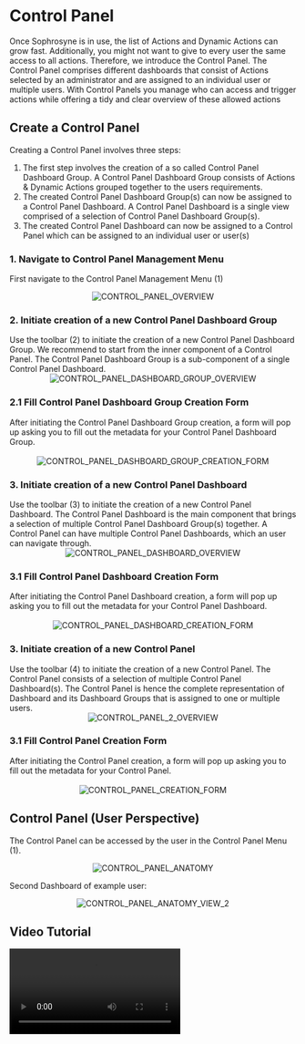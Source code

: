 # Control Panel

Once Sophrosyne is in use, the list of Actions and Dynamic Actions can grow fast. Additionally, you might not want to give to every user the same access to all actions. Therefore, we introduce the Control Panel. The Control Panel comprises different dashboards that consist of Actions selected by an administrator and are assigned to an individual user or multiple users. With Control Panels you manage who can access and trigger actions while offering a tidy and clear overview of these allowed actions

## Create a Control Panel

Creating a Control Panel involves three steps:

1. The first step involves the creation of a so called Control Panel Dashboard Group. A Control Panel Dashboard Group consists of Actions & Dynamic Actions grouped together to the users requirements.
2. The created Control Panel Dashboard Group(s) can now be assigned to a Control Panel Dashboard. A Control Panel Dashboard is a single view comprised of a selection of Control Panel Dashboard Group(s).
3. The created Control Panel Dashboard can now be assigned to a Control Panel which can be assigned to an individual user or user(s)

<h3>1. Navigate to Control Panel Management Menu</h3>

First navigate to the Control Panel Management Menu (1)

<div style="text-align: center">
<img src="/sophrosyne/v.1.0.0/_media/CONTROL_PANEL_OVERVIEW.png" alt="CONTROL_PANEL_OVERVIEW" style="max-height:50vh">
</div>

<h3>2. Initiate creation of a new Control Panel Dashboard Group</h3>
Use the toolbar (2) to initiate the creation of a new Control Panel Dashboard Group. We recommend to start from the inner component of a Control Panel. The Control Panel Dashboard Group is a sub-component of a single Control Panel Dashboard.

<br/>
<div style="text-align: center">
<img src="/sophrosyne/v.1.0.0/_media/CONTROL_PANEL_DASHBOARD_GROUP_OVERVIEW.png" alt="CONTROL_PANEL_DASHBOARD_GROUP_OVERVIEW" style="max-height:25vh">
</div>

<h3>2.1 Fill Control Panel Dashboard Group Creation Form</h3>
After initiating the Control Panel Dashboard Group creation, a form will pop up asking you to fill out the metadata for your Control Panel Dashboard Group.<br/>
<br/>

<div style="text-align: center">
<img src="/sophrosyne/v.1.0.0/_media/CONTROL_PANEL_DASHBOARD_GROUP_CREATION_FORM.png" alt="CONTROL_PANEL_DASHBOARD_GROUP_CREATION_FORM" style="max-height:25vh">
</div>

<h3>3. Initiate creation of a new Control Panel Dashboard</h3>
Use the toolbar (3) to initiate the creation of a new Control Panel Dashboard. The Control Panel Dashboard is the main component that brings a selection of multiple Control Panel Dashboard Group(s) together. A Control Panel can have multiple Control Panel Dashboards, which an user can navigate through.

<br/>
<div style="text-align: center">
<img src="/sophrosyne/v.1.0.0/_media/CONTROL_PANEL_DASHBOARD_OVERVIEW.png" alt="CONTROL_PANEL_DASHBOARD_OVERVIEW" style="max-height:25vh">
</div>

<h3>3.1 Fill Control Panel Dashboard Creation Form</h3>
After initiating the Control Panel Dashboard creation, a form will pop up asking you to fill out the metadata for your Control Panel Dashboard.<br/>
<br/>

<div style="text-align: center">
<img src="/sophrosyne/v.1.0.0/_media/CONTROL_PANEL_DASHBOARD_CREATION_FORM.png" alt="CONTROL_PANEL_DASHBOARD_CREATION_FORM" style="max-height:25vh">
</div>

<h3>3. Initiate creation of a new Control Panel</h3>
Use the toolbar (4) to initiate the creation of a new Control Panel. The Control Panel consists of a selection of multiple Control Panel Dashboard(s). The Control Panel is hence the complete representation of Dashboard and its Dashboard Groups that is assigned to one or multiple users.

<br/>
<div style="text-align: center">
<img src="/sophrosyne/v.1.0.0/_media/CONTROL_PANEL_2_OVERVIEW.png" alt="CONTROL_PANEL_2_OVERVIEW" style="max-height:25vh">
</div>

<h3>3.1 Fill Control Panel Creation Form</h3>
After initiating the Control Panel creation, a form will pop up asking you to fill out the metadata for your Control Panel.<br/>
<br/>

<div style="text-align: center">
<img src="/sophrosyne/v.1.0.0/_media/CONTROL_PANEL_CREATION_FORM.png" alt="CONTROL_PANEL_CREATION_FORM" style="max-height:25vh">
</div>

## Control Panel (User Perspective)

The Control Panel can be accessed by the user in the Control Panel Menu (1).

<div style="text-align: center">
<img src="/sophrosyne/v.1.0.0/_media/CONTROL_PANEL_ANATOMY.png" alt="CONTROL_PANEL_ANATOMY" style="max-height:50vh">
</div>

Second Dashboard of example user:

<div style="text-align: center">
<img src="/sophrosyne/v.1.0.0/_media/CONTROL_PANEL_ANATOMY_VIEW_2.png" alt="CONTROL_PANEL_ANATOMY_VIEW_2" style="max-height:30vh">
</div>

## Video Tutorial

<video style="text-align: center; max-height:50vh" controls>
  <source src="/sophrosyne/v.1.0.0/_media/Tutorials/CONTROL_PANEL_TUTORIAL.mp4" type="video/mp4">
</video>